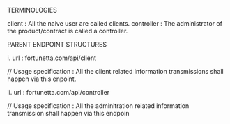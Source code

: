 TERMINOLOGIES

client : All the naive user are called clients.
controller : The administrator of the product/contract is called a controller.

PARENT ENDPOINT STRUCTURES

i. url : fortunetta.com/api/client

// Usage specification : All the client related information transmissions shall happen via this enpoint.

ii. url : fortunetta.com/api/controller

// Usage specification : All the adminitration related information transmission shall happen via this endpoin
